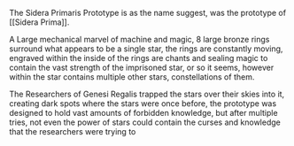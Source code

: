 The Sidera Primaris Prototype is as the name suggest, was the prototype of [[Sidera Prima]].

A Large mechanical marvel of machine and magic, 8 large bronze rings surround what appears to be a single star, the rings are constantly moving, engraved within the inside of the rings are chants and sealing magic to contain the vast strength of the imprisoned star, or so it seems, however within the star contains multiple other stars, constellations of them.

The Researchers of Genesi Regalis trapped the stars over their skies into it, creating dark spots where the stars were once before, the prototype was designed to hold vast amounts of forbidden knowledge, but after multiple tries, not even the power of stars could contain the curses and knowledge that the researchers were trying to 